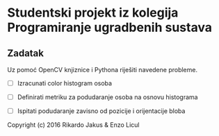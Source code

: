 # Studentski projekt iz kolegija Programiranje ugradbenih sustava

## Zadatak

Uz pomoć OpenCV knjiznice i Pythona riješiti navedene probleme.

- [ ] Izracunati color histogram osoba
- [ ] Definirati metriku za podudaranje osoba na osnovu histograma
- [ ] Ispitati podudaranje zavisno od pozicije i orijentacije bloba


Copyright (c) 2016 Rikardo Jakus & Enzo Licul
